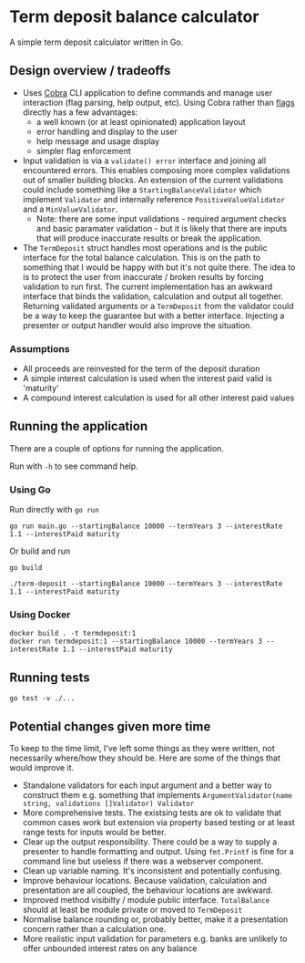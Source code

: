 # Term deposit balance calculator

A simple term deposit calculator written in Go.

## Design overview / tradeoffs

- Uses [Cobra](https://github.com/spf13/cobra) CLI application to define commands and manage user interaction (flag parsing, help output, etc). Using Cobra rather than [flags](https://pkg.go.dev/flag) directly has a few advantages:
    - a well known (or at least opinionated) application layout
    - error handling and display to the user
    - help message and usage display
    - simpler flag enforcement
- Input validation is via a `validate() error` interface and joining all encountered errors. This enables composing more complex validations out of smaller building blocks. An extension of the current validations could include something like a `StartingBalanceValidator` which implement `Validator` and internally reference `PositiveValueValidator` and a `MinValueValidator`.
    - Note: there are some input validations - required argument checks and basic paramater validation - but it is likely that there are inputs that will produce inaccurate results or break the application.
- The `TermDeposit` struct handles most operations and is the public interface for the total balance calculation. This is on the path to something that I would be happy with but it's not quite there. The idea to is to protect the user from inaccurate / broken results by forcing validation to run first. The current implementation has an awkward interface that binds the validation, calculation and output all together. Returning validated arguments or a `TermDeposit` from the validator could be a way to keep the guarantee but with a better interface. Injecting a presenter or output handler would also improve the situation.

### Assumptions

- All proceeds are reinvested for the term of the deposit duration
- A simple interest calculation is used when the interest paid valid is 'maturity'
- A compound interest calculation is used for all other interest paid values

## Running the application

There are a couple of options for running the application.

Run with `-h` to see command help.

### Using Go

Run directly with `go run`

```
go run main.go --startingBalance 10000 --termYears 3 --interestRate 1.1 --interestPaid maturity
```

 Or build and run

```
go build 

./term-deposit --startingBalance 10000 --termYears 3 --interestRate 1.1 --interestPaid maturity
```

### Using Docker

```
docker build . -t termdeposit:1
docker run termdeposit:1 --startingBalance 10000 --termYears 3 --interestRate 1.1 --interestPaid maturity
```

## Running tests

```
go test -v ./...
```

## Potential changes given more time

To keep to the time limit, I've left some things as they were written, not necessarily where/how they should be. Here are some of the things that would improve it.

* Standalone validators for each input argument and a better way to construct them e.g. something that implements `ArgumentValidator(name string, validations []Validator) Validator`
* More comprehensive tests. The existsing tests are ok to validate that common cases work but extension via property based testing or at least range tests for inputs would be better.
* Clear up the output responsibility. There could be a way to supply a presenter to handle formatting and output. Using `fmt.Printf` is fine for a command line but useless if there was a webserver component.
* Clean up variable naming. It's inconsistent and potentially confusing.
* Improve behaviour locations. Because validation, calculation and presentation are all coupled, the behaviour locations are awkward.
* Improved method visibilty / module public interface. `TotalBalance` should at least be module private or moved to `TermDeposit`
* Normalise balance rounding or, probably better, make it a presentation concern rather than a calculation one.
* More realistic input validation for parameters e.g. banks are unlikely to offer unbounded interest rates on any balance